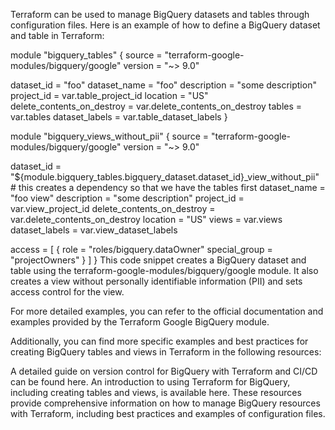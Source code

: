 Terraform can be used to manage BigQuery datasets and tables through configuration files. Here is an example of how to define a BigQuery dataset and table in Terraform:

module "bigquery_tables" {
  source  = "terraform-google-modules/bigquery/google"
  version = "~> 9.0"

  dataset_id                 = "foo"
  dataset_name               = "foo"
  description                = "some description"
  project_id                 = var.table_project_id
  location                   = "US"
  delete_contents_on_destroy = var.delete_contents_on_destroy
  tables                     = var.tables
  dataset_labels             = var.table_dataset_labels
}

module "bigquery_views_without_pii" {
  source  = "terraform-google-modules/bigquery/google"
  version = "~> 9.0"

  dataset_id                 = "${module.bigquery_tables.bigquery_dataset.dataset_id}_view_without_pii" # this creates a dependency so that we have the tables first
  dataset_name               = "foo view"
  description                = "some description"
  project_id                 = var.view_project_id
  delete_contents_on_destroy = var.delete_contents_on_destroy
  location                   = "US"
  views                      = var.views
  dataset_labels             = var.view_dataset_labels

  access = [
    {
      role          = "roles/bigquery.dataOwner"
      special_group = "projectOwners"
    }
  ]
}
This code snippet creates a BigQuery dataset and table using the terraform-google-modules/bigquery/google module. It also creates a view without personally identifiable information (PII) and sets access control for the view.

For more detailed examples, you can refer to the official documentation and examples provided by the Terraform Google BigQuery module.

Additionally, you can find more specific examples and best practices for creating BigQuery tables and views in Terraform in the following resources:

A detailed guide on version control for BigQuery with Terraform and CI/CD can be found here.
An introduction to using Terraform for BigQuery, including creating tables and views, is available here.
These resources provide comprehensive information on how to manage BigQuery resources with Terraform, including best practices and examples of configuration files.